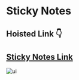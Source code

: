 # Sticky Notes

## Hoisted Link 👇

## [Sticky Notes Link](https://ugamraj.github.io/JavaScript-M4/Sticky%20Notes/)

![ui](https://github.com/UgamRaj/JavaScript-M4/assets/124122714/b11866d1-e16e-498e-b5c5-f6b9aac1d80a)
